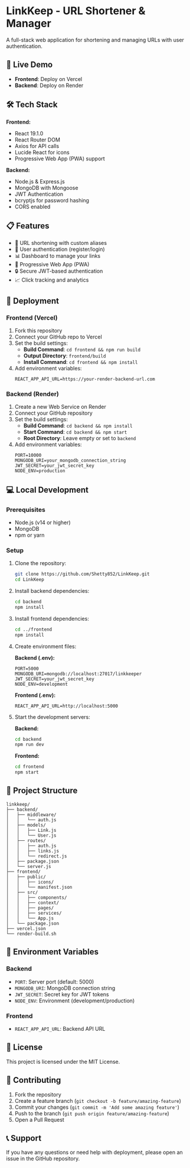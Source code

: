 # LinkKeep - URL Shortener & Manager

A full-stack web application for shortening and managing URLs with user authentication.

## 🚀 Live Demo

- **Frontend**: Deploy on Vercel
- **Backend**: Deploy on Render

## 🛠️ Tech Stack

**Frontend:**
- React 19.1.0
- React Router DOM
- Axios for API calls
- Lucide React for icons
- Progressive Web App (PWA) support

**Backend:**
- Node.js & Express.js
- MongoDB with Mongoose
- JWT Authentication
- bcryptjs for password hashing
- CORS enabled

## 📋 Features

- 🔗 URL shortening with custom aliases
- 👤 User authentication (register/login)
- 📊 Dashboard to manage your links
- 📱 Progressive Web App (PWA)
- 🔒 Secure JWT-based authentication
- 📈 Click tracking and analytics

## 🚀 Deployment

### Frontend (Vercel)

1. Fork this repository
2. Connect your GitHub repo to Vercel
3. Set the build settings:
   - **Build Command**: `cd frontend && npm run build`
   - **Output Directory**: `frontend/build`
   - **Install Command**: `cd frontend && npm install`
4. Add environment variables:
   ```
   REACT_APP_API_URL=https://your-render-backend-url.com
   ```

### Backend (Render)

1. Create a new Web Service on Render
2. Connect your GitHub repository
3. Set the build settings:
   - **Build Command**: `cd backend && npm install`
   - **Start Command**: `cd backend && npm start`
   - **Root Directory**: Leave empty or set to `backend`
4. Add environment variables:
   ```
   PORT=10000
   MONGODB_URI=your_mongodb_connection_string
   JWT_SECRET=your_jwt_secret_key
   NODE_ENV=production
   ```

## 💻 Local Development

### Prerequisites
- Node.js (v14 or higher)
- MongoDB
- npm or yarn

### Setup

1. Clone the repository:
   ```bash
   git clone https://github.com/Shetty852/LinkKeep.git
   cd LinkKeep
   ```

2. Install backend dependencies:
   ```bash
   cd backend
   npm install
   ```

3. Install frontend dependencies:
   ```bash
   cd ../frontend
   npm install
   ```

4. Create environment files:

   **Backend (.env):**
   ```
   PORT=5000
   MONGODB_URI=mongodb://localhost:27017/linkkeeper
   JWT_SECRET=your_jwt_secret_key
   NODE_ENV=development
   ```

   **Frontend (.env):**
   ```
   REACT_APP_API_URL=http://localhost:5000
   ```

5. Start the development servers:

   **Backend:**
   ```bash
   cd backend
   npm run dev
   ```

   **Frontend:**
   ```bash
   cd frontend
   npm start
   ```

## 📁 Project Structure

```
linkkeep/
├── backend/
│   ├── middleware/
│   │   └── auth.js
│   ├── models/
│   │   ├── Link.js
│   │   └── User.js
│   ├── routes/
│   │   ├── auth.js
│   │   ├── links.js
│   │   └── redirect.js
│   ├── package.json
│   └── server.js
├── frontend/
│   ├── public/
│   │   ├── icons/
│   │   └── manifest.json
│   ├── src/
│   │   ├── components/
│   │   ├── context/
│   │   ├── pages/
│   │   ├── services/
│   │   └── App.js
│   └── package.json
├── vercel.json
└── render-build.sh
```

## 🔧 Environment Variables

### Backend
- `PORT`: Server port (default: 5000)
- `MONGODB_URI`: MongoDB connection string
- `JWT_SECRET`: Secret key for JWT tokens
- `NODE_ENV`: Environment (development/production)

### Frontend
- `REACT_APP_API_URL`: Backend API URL

## 📄 License

This project is licensed under the MIT License.

## 🤝 Contributing

1. Fork the repository
2. Create a feature branch (`git checkout -b feature/amazing-feature`)
3. Commit your changes (`git commit -m 'Add some amazing feature'`)
4. Push to the branch (`git push origin feature/amazing-feature`)
5. Open a Pull Request

## 📞 Support

If you have any questions or need help with deployment, please open an issue in the GitHub repository.
